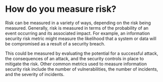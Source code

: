 # How do you measure risk?

Risk can be measured in a variety of ways, depending on the risk being measured. Generally, risk is measured in terms of the probability of an event occurring and its associated impact. For example, an information security risk metric might measure the likelihood that a system or data will be compromised as a result of a security breach.

This could be measured by evaluating the potential for a successful attack, the consequences of an attack, and the security controls in place to mitigate the risk. Other common metrics used to measure information security risk include the number of vulnerabilities, the number of incidents, and the severity of incidents.
